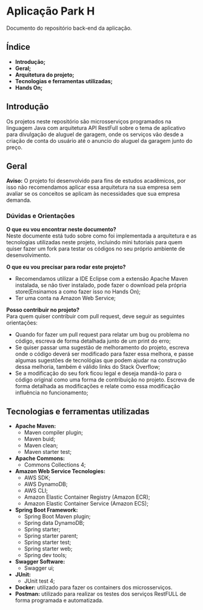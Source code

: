# Aplicação Park H 
Documento do repositório back-end da aplicação.

## Índice
- **Introdução;**
- **Geral;**
- **Arquitetura do projeto;**
- **Tecnologias e ferramentas utilizadas;**
- **Hands On;**

## Introdução
Os projetos neste repositório são microsserviços programados na linguagem Java com arquitetura API RestFull sobre o tema de aplicativo para divulgação de aluguel de garagem, onde os serviços vão desde a criação de conta do usuário até o anuncio do aluguel da garagem junto do preço.

## Geral 
**Aviso:** O projeto foi desenvolvido para fins de estudos acadêmicos, por isso não recomendamos aplicar essa arquitetura na sua empresa sem avaliar se os conceitos se aplicam às necessidades que sua empresa demanda.
<br/>

### Dúvidas e Orientações 
**O que eu vou encontrar neste documento?**<br/> 
Neste documente está tudo sobre como foi implementada a arquitetura e as tecnologias utilizadas neste projeto, incluindo mini tutoriais para quem quiser fazer um fork para testar os códigos no seu próprio ambiente de desenvolvimento.

**O que eu vou precisar para rodar este projeto?**<br/>
- Recomendamos utilizar a IDE Eclipse com a extensão Apache Maven instalada, se não tiver instalado, pode fazer o download pela própria store(Ensinamos a como fazer isso no Hands On);
- Ter uma conta na Amazon Web Service;

**Posso contribuir no projeto?**<br/>
Para quem quiser contribuir com pull request, deve seguir as seguintes orientações: <br/>
- Quando for fazer um pull request para relatar um bug ou problema no código, escreva de forma detalhada junto de um print do erro;<br/>
- Se quiser passar uma sugestão de melhoramento do projeto, escreva onde o código deverá ser modificado para fazer essa melhora, e passe algumas sugestões de tecnológias que podem ajudar na construção dessa melhoria, também é válido links do Stack Overflow;<br/>
- Se a modificação do seu fork ficou legal e deseja mandá-lo para o código original como uma forma de contribuição no projeto. Escreva de forma detalhada as modificações e relate como essa modificação influência no funcionamento;<br/>

## Tecnologias e ferramentas utilizadas 
- **Apache Maven:** 
  - Maven compiler plugin;  
  - Maven buid;
  - Maven clean; 
  - Maven starter test;
- **Apache Commons:**
  - Commons Collections 4;
- **Amazon Web Service Tecnologies:**
  - AWS SDK;
  - AWS DynamoDB;
  - AWS CLI;
  - Amazon Elastic Container Registry (Amazon ECR);
  - Amazon Elastic Container Service (Amazon ECS); 
- **Spring Boot Framework:** 
  - Spring Boot Maven plugin;
  - Spring data DynamoDB;
  - Spring starter;
  - Spring starter parent;
  - Spring starter test;
  - Spring starter web;
  - Spring dev tools;
- **Swagger Software:** 
  - Swagger ui;
- **JUnit:**
  - JUnit test 4;
- **Docker:** utilizado para fazer os containers dos microsserviços.
- **Postman:** utilizado para realizar os testes dos serviços RestFULL de forma programada e automatizada.
